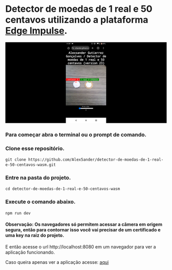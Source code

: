 # Detector de moedas de 1 real e 50 centavos utilizando a plataforma [Edge Impulse](https://edgeimpulse.com/).

![preview](preview.png)

### Para começar abra o terminal ou o prompt de comando.

### Clone esse repositório.

```
git clone https://github.com/Alex5ander/detector-de-moedas-de-1-real-e-50-centavos-wasm.git
```

### Entre na pasta do projeto.

```
cd detector-de-moedas-de-1-real-e-50-centavos-wasm
```

### Execute o comando abaixo.

```
npm run dev
```
#### Observação: Os navegadores só permitem acessar a câmera em origem segura, então para contornar isso você vai precisar de um certificado e uma key na raiz do projeto.

E então acesse o url http://localhost:8080 em um navegador para ver a aplicação funcionando.

Caso queira apenas ver a aplicação acesse: [aqui](https://alex5ander.github.io/detector-de-moedas-de-1-real-e-50-centavos-wasm/)

